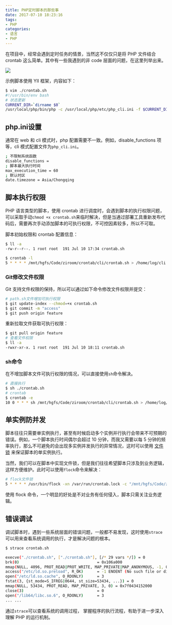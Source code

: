 ```yaml
---
title: PHP定时脚本的那些事
date: 2017-07-10 18:23:16
tags:
- PHP
categories:
- 语言
- PHP
---
```


在项目中，经常会遇到定时任务的情景，当然这不仅仅只是将 PHP 文件结合 crontab 这么简单。其中有一些我遇到的非 code 层面的问题，在这里列举出来。

![](https://img3.fanhaobai.com/2017/07/php-cli-setting/0f15b5f5-2212-4a0a-9af4-e14811ad9234.png)<!--more-->

示例脚本使用 YII 框架，内容如下：

```Bash
$ vim ./crontab.sh
#!/usr/bin/env bash
# 状态更新
CURRENT_DIR=`dirname $0`
/usr/local/php/bin/php -c /usr/local/php/etc/php_cli.ini -f $CURRENT_DIR/yii user/check
```

## php.ini设置

通常在 web 和 cli 模式时，php 配置需要不一致。例如，disable_functions 项等，cli  模式配置文件为`php_cli.ini`。

```Bash
; 不限制系统函数
disable_functions =
; 脚本最大执行时间
max_execution_time = 60
; 默认时区
date.timezone = Asia/Chongqing
```

## 脚本执行权限

PHP 语言类型的脚本，使用 crontab 进行调度时，会遇到脚本的执行权限问题，可以采取手动`chmod +x crontab.sh`来临时解决，但是当通过部署工具重新发布代码后，需要再次手动添加脚本的可执行权限，不可控因素较多，所以不可取。

脚本初始权限和 crontab 配置信息：

```Bash
$ ll -a
-rw-r--r--. 1 root root  191 Jul 10 17:34 crontab.sh

$ crontab -l
5 * * * * /mnt/hgfs/Code/ziroom/crontab/cli/crontab.sh > /home/log/cli.log
```

### Git修改文件权限

Git 支持文件权限的保持，所以可以通过如下命令修改文件权限并提交：

```Bash
# path.sh文件增加可执行权限
$ git update-index --chmod=+x crontab.sh
$ git commit -m "access"
$ git push origin feature
```

重新拉取文件获取可执行权限：

```Bash
$ git pull origin feature
# 查看文件权限
$ ll -a
-rwxr-xr-x. 1 root root  191 Jul 10 18:11 crontab.sh
```

### sh命令

在不增加脚本文件可执行权限的情况，可以直接使用`sh`命令解决。

```Bash
# 直接执行
$ sh ./crontab.sh
# crontab
$ crontab -e
10 0 * * * sh /mnt/hgfs/Code/ziroom/crontab/cli/crontab.sh > /home/log/cli.log
```

## 单实例防并发

脚本往往只需要单实例执行，甚至有时候启动多个实例并行执行会带来不可预期的错误。例如，一个脚本执行时间偶尔会超过 10 分钟，而我又需要以每 5 分钟的频率执行，那么不可避免的会出现多实例并发执行的异常情况，这时可以使用 [文件锁]() 来保证脚本的单实例执行。

当然，我们可以在脚本中实现文件锁，但是我们往往希望脚本只涉及到业务逻辑，这样方便维护。此时可以使用`flock`命令来解决：

```Bash
# flock文件锁
5 * * * * /usr/bin/flock -xn /var/run/crontab.lock -c "/mnt/hgfs/Code/ziroom/crontab/cli/crontab.sh > /home/log/cli.log"
```

使用 flock 命令，一个明显的好处是不对业务有任何侵入，脚本只需关注业务逻辑。

## 错误调试

调试脚本时，遇到一些系统层面的错误问题，一般都不易发现，这时使用`strace`可以用来查看系统调用的执行，才是解决问题的根本。

```Bash
$ strace crontab.sh

execve("./crontab.sh", ["./crontab.sh"], [/* 29 vars */]) = 0
brk(0)                                  = 0x106a000
mmap(NULL, 4096, PROT_READ|PROT_WRITE, MAP_PRIVATE|MAP_ANONYMOUS, -1, 0) = 0x7f0434160000
access("/etc/ld.so.preload", R_OK)      = -1 ENOENT (No such file or directory)
open("/etc/ld.so.cache", O_RDONLY)      = 3
fstat(3, {st_mode=S_IFREG|0644, st_size=53434, ...}) = 0
mmap(NULL, 53434, PROT_READ, MAP_PRIVATE, 3, 0) = 0x7f0434152000
close(3)                                = 0
open("/lib64/libc.so.6", O_RDONLY)      = 3
... ...
```

通过`strace`可以查看系统的调用过程， 掌握程序的执行流程，有助于进一步深入理解 PHP 的运行机制。
